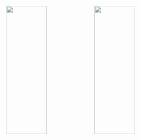 <!-- [![Top Langs](https://github-readme-stats.vercel.app/api/top-langs/?username=Eric-Knapp&layout=compact&theme=dracula&langs_count=15)]
(https://github.com/Eric-Knapp/github-readme-stats) ![Eric's GitHub stats](https://github-readme-stats.vercel.app/api?username=Eric-Knapp&show_icons=true&theme=dracula&layout=compact&hide=issues) -->


<img   width="47%" height="30%" src="https://github-readme-stats.vercel.app/api?username=Eric-Knapp&show_icons=true&theme=buefy&hide_border=true"/>
<img   width="47%" height="30%" src="https://github-readme-stats.vercel.app/api/top-langs/?username=Eric-Knapp&layout=compact&langs_count=20&theme=buefy&hide_border=true/>


<!-- 
![Java](https://img.shields.io/badge/java-%23ED8B00.svg?style=for-the-badge&logo=java&logoColor=white)
![JavaScript](https://img.shields.io/badge/javascript-%23323330.svg?style=for-the-badge&logo=javascript&logoColor=%23F7DF1E)
![Python](https://img.shields.io/badge/python-3670A0?style=for-the-badge&logo=python&logoColor=ffdd54)
![NodeJS](https://img.shields.io/badge/node.js-6DA55F?style=for-the-badge&logo=node.js&logoColor=white)
![AWS](https://img.shields.io/badge/AWS-%23FF9900.svg?style=for-the-badge&logo=amazon-aws&logoColor=white)
![Linux](https://img.shields.io/badge/Linux-FCC624?style=for-the-badge&logo=linux&logoColor=black)
![MongoDB](https://img.shields.io/badge/MongoDB-%234ea94b.svg?style=for-the-badge&logo=mongodb&logoColor=white) 

align="left"

-->
